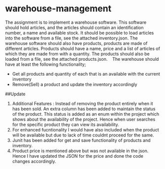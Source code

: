 # warehouse-management


The assignment is to implement a warehouse software. 
This software should hold articles, and the articles should contain an identification number, a name and available stock. 
It should be possible to load articles into the software from a file, see the attached inventory.json.
The warehouse software should also have products, products are made of different articles. Products should have a name, price and a list of articles of which they are made from with a quantity. 
The products should also be loaded from a file, see the attached products.json. 
 
The warehouse should have at least the following functionality;
* Get all products and quantity of each that is an available with the current inventory
* Remove(Sell) a product and update the inventory accordingly


##Update

1. Additional Features : Instead of removing the product entirely when it has been sold. An extra column has been added to maintain the status of the product.
This status is added as an enum within the project which shows about the availability of the project. Hence when user searches for the specific product they can view its availability.
2. For enhanced fucntionality I would have also included when the product will be available but due to lack of time couldnt proceed for the same.
3. Junit has been added for get and save functionality of products and inventory.
4. Product price is mentioned above but was not available in the json. Hence I have updated the JSON for the price and done the code changes accordingly.
